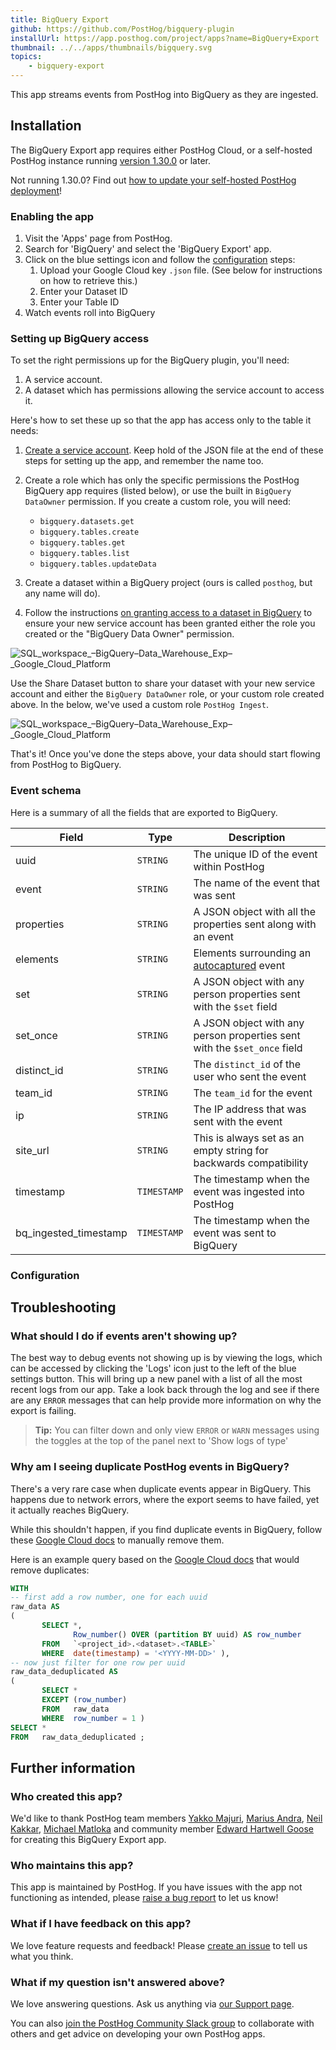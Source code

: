 ```yaml
---
title: BigQuery Export
github: https://github.com/PostHog/bigquery-plugin
installUrl: https://app.posthog.com/project/apps?name=BigQuery+Export
thumbnail: ../../apps/thumbnails/bigquery.svg
topics:
    - bigquery-export
---
```


This app streams events from PostHog into BigQuery as they are ingested.

## Installation

The BigQuery Export app requires either PostHog Cloud, or a self-hosted PostHog instance running [version 1.30.0](https://posthog.com/blog/the-posthog-array-1-30-0) or later.

Not running 1.30.0? Find out [how to update your self-hosted PostHog deployment](https://posthog.com/docs/runbook/upgrading-posthog)!

### Enabling the app

1. Visit the 'Apps' page from PostHog.
2. Search for 'BigQuery' and select the 'BigQuery Export' app.
3. Click on the blue settings icon and follow the [configuration](#setting-up-bigquery-access) steps:
    1. Upload your Google Cloud key `.json` file. (See below for instructions on how to retrieve this.)
    2. Enter your Dataset ID
    3. Enter your Table ID
4. Watch events roll into BigQuery

### Setting up BigQuery access

To set the right permissions up for the BigQuery plugin, you'll need:

1. A service account.
2. A dataset which has permissions allowing the service account to access it.

Here's how to set these up so that the app has access only to the table it needs:

1. [Create a service account](https://cloud.google.com/bigquery/docs/reference/libraries#setting_up_authentication). Keep hold of the JSON file at the end of these steps for setting up the app, and remember the name too.

2. Create a role which has only the specific permissions the PostHog BigQuery app requires (listed below), or use the built in `BigQuery DataOwner` permission. If you create a custom role, you will need:

    - `bigquery.datasets.get`
    - `bigquery.tables.create`
    - `bigquery.tables.get`
    - `bigquery.tables.list`
    - `bigquery.tables.updateData`

3. Create a dataset within a BigQuery project (ours is called `posthog`, but any name will do).

4. Follow the instructions [on granting access to a dataset in BigQuery](https://cloud.google.com/bigquery/docs/dataset-access-controls#granting_access_to_a_dataset) to ensure your new service account has been granted either the role you created or the "BigQuery Data Owner" permission.

![SQL_workspace_–_BigQuery_–_Data_Warehouse_Exp_–_Google_Cloud_Platform](https://user-images.githubusercontent.com/1108173/130323561-444cbbf6-a994-455e-97b6-8db6df69e274.png)

Use the Share Dataset button to share your dataset with your new service account and either the `BigQuery DataOwner` role, or your custom role created above. In the below, we've used a custom role `PostHog Ingest`.

![SQL_workspace_–_BigQuery_–_Data_Warehouse_Exp_–_Google_Cloud_Platform](https://user-images.githubusercontent.com/1108173/130323602-50f13200-6fde-4ee9-b507-1bce75fc75b2.png)

That's it! Once you've done the steps above, your data should start flowing from PostHog to BigQuery.

### Event schema

Here is a summary of all the fields that are exported to BigQuery.

| Field                 | Type        | Description                                                                             |
| --------------------- | ----------- | --------------------------------------------------------------------------------------- |
| uuid                  | `STRING`    | The unique ID of the event within PostHog                                               |
| event                 | `STRING`    | The name of the event that was sent                                                     |
| properties            | `STRING`    | A JSON object with all the properties sent along with an event                          |
| elements              | `STRING`    | Elements surrounding an [autocaptured](/manual/events#autocapture-event-tracking) event |
| set                   | `STRING`    | A JSON object with any person properties sent with the `$set` field                     |
| set_once              | `STRING`    | A JSON object with any person properties sent with the `$set_once` field                |
| distinct_id           | `STRING`    | The `distinct_id` of the user who sent the event                                        |
| team_id               | `STRING`    | The `team_id` for the event                                                             |
| ip                    | `STRING`    | The IP address that was sent with the event                                             |
| site_url              | `STRING`    | This is always set as an empty string for backwards compatibility                       |
| timestamp             | `TIMESTAMP` | The timestamp when the event was ingested into PostHog                                  |
| bq_ingested_timestamp | `TIMESTAMP` | The timestamp when the event was sent to BigQuery                                       |

### Configuration

<AppParameters />

## Troubleshooting

### What should I do if events aren't showing up?

The best way to debug events not showing up is by viewing the logs, which can be accessed by clicking the 'Logs' icon just to the left of the blue settings button.
This will bring up a new panel with a list of all the most recent logs from our app.
Take a look back through the log and see if there are any `ERROR` messages that can help provide more information on why the export is failing.

> **Tip:** You can filter down and only view `ERROR` or `WARN` messages using the toggles at the top of the panel next to 'Show logs of type'

### Why am I seeing duplicate PostHog events in BigQuery?

There's a very rare case when duplicate events appear in BigQuery. This happens due to network errors, where the export seems to have failed, yet it actually reaches BigQuery.

While this shouldn't happen, if you find duplicate events in BigQuery, follow these [Google Cloud docs](https://cloud.google.com/bigquery/streaming-data-into-bigquery#manually_removing_duplicates) to manually remove them.

Here is an example query based on the [Google Cloud docs](https://cloud.google.com/bigquery/streaming-data-into-bigquery#manually_removing_duplicates) that would remove duplicates:

```sql
WITH
-- first add a row number, one for each uuid
raw_data AS
(
       SELECT *,
              Row_number() OVER (partition BY uuid) AS row_number
       FROM   `<project_id>.<dataset>.<TABLE>`
       WHERE  date(timestamp) = '<YYYY-MM-DD>' ),
-- now just filter for one row per uuid
raw_data_deduplicated AS
(
       SELECT *
       EXCEPT (row_number)
       FROM   raw_data
       WHERE  row_number = 1 )
SELECT *
FROM   raw_data_deduplicated ;
```

## Further information

### Who created this app?

We'd like to thank PostHog team members [Yakko Majuri](https://github.com/yakkomajuri), [Marius Andra](https://github.com/mariusandra), [Neil Kakkar](https://github.com/neilkakkar), [Michael Matloka](https://github.com/Twixes) and community member [Edward Hartwell Goose](https://github.com/edhgoose) for creating this BigQuery Export app.

### Who maintains this app?

This app is maintained by PostHog. If you have issues with the app not functioning as intended, please [raise a bug report](https://github.com/PostHog/posthog/issues/new?assignees=&labels=bug&template=bug_report.md) to let us know!

### What if I have feedback on this app?

We love feature requests and feedback! Please [create an issue](https://github.com/PostHog/posthog/issues/new?assignees=&labels=enhancement%2C+feature&template=feature_request.md) to tell us what you think.

### What if my question isn't answered above?

We love answering questions. Ask us anything via [our Support page](/questions).

You can also [join the PostHog Community Slack group](/slack) to collaborate with others and get advice on developing your own PostHog apps.
